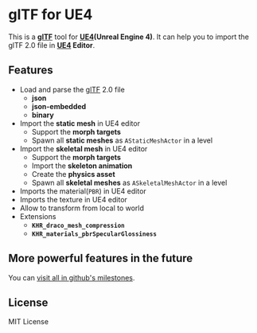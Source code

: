 # **glTF** for **UE4**

This is a **[glTF][glTF]** tool for **[UE4][UE4](Unreal Engine 4)**. It can help you to import the glTF 2.0 file in **[UE4][UE4] Editor**.

## Features

* Load and parse the [glTF][glTF] 2.0 file
  * **json**
  * **json-embedded**
  * **binary**
* Import the **static mesh** in UE4 editor
  * Support the **morph targets**
  * Spawn all **static meshes** as `AStaticMeshActor` in a level
* Import the **skeletal mesh** in UE4 editor
  * Support the **morph targets**
  * Import the **skeleton animation**
  * Create the **physics asset**
  * Spawn all **skeletal meshes** as `ASkeletalMeshActor` in a level
* Imports the material(`PBR`) in UE4 editor
* Imports the texture in UE4 editor
* Allow to transform from local to world
* Extensions
  * **`KHR_draco_mesh_compression`**
  * **`KHR_materials_pbrSpecularGlossiness`**

## More powerful features in the future

You can [visit all in github's milestones][Github Milestones].

## License

MIT License

[glTF]: https://github.com/KhronosGroup/glTF "glTF"
[UE4]: https://unrealengine.com "Unreal Engine 4"
[Github Milestones]: https://github.com/code4game/glTFForUE4/milestones "Github Milestones"
